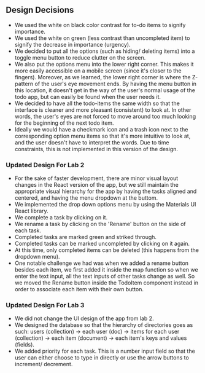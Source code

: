 ## Design Decisions

- We used the white on black color contrast for to-do items to signify importance.
- We used the white on green (less contrast than uncompleted item) to signify the decrease in importance (urgency).
- We decided to put all the options (such as hiding/ deleting items) into a toggle menu button to reduce clutter on the screen.
- We also put the options menu into the lower right corner. This makes it more easily accessible on a mobile screen (since it's closer to the fingers). Moreover, as we learned, the lower right corner is where the Z-pattern of the user's eye movement ends. By having the menu button in this location, it doesn't get in the way of the user's normal usage of the todo app, but can easily be found when the user needs it.
- We decided to have all the todo-items the same width so that the interface is cleaner and more pleasant (consistent) to look at. In other words, the user's eyes are not forced to move around too much looking for the beginning of the next todo item.
- Ideally we would have a checkmark icon and a trash icon next to the corresponding option menu items so that it's more intuitive to look at, and the user doesn't have to interpret the words. Due to time constraints, this is not implemented in this version of the design.

### Updated Design For Lab 2

- For the sake of faster development, there are minor visual layout changes in the React version of the app, but we still maintain the appropriate visual hierarchy for the app by having the tasks aligned and centered, and having the menu dropdown at the buttom.
- We implemented the drop down options menu by using the Materials UI React library.
- We complete a task by clicking on it.
- We rename a task by clicking on the 'Rename' button on the side of each task.
- Completed tasks are marked green and striked through.
- Completed tasks can be marked uncompleted by clicking on it again.
- At this time, only completed items can be deleted (this happens from the dropdown menu).
- One notable challenge we had was when we added a rename button besides each item, we first added it inside the map function so when we enter the text input, all the text inputs of other tasks change as well. So we moved the Rename button inside the TodoItem component instead in order to associate each item with their own button.

### Updated Design For Lab 3

- We did not change the UI design of the app from lab 2.
- We designed the database so that the hierarchy of directories goes as such: users (collection) -> each user (doc) -> items for each user (collection) -> each item (document) -> each item's keys and values (fields).
- We added priority for each task. This is a number input field so that the user can either choose to type in directly or use the arrow buttons to increment/ decrement.
